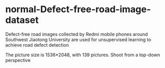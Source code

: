 # normal-Defect-free-road-image-dataset
Defect-free road images collected by Redmi mobile phones around Southwest Jiaotong University are used for unsupervised learning to achieve road defect detection

The picture size is 1536*2048, with 139 pictures. Shoot from a top-down perspective
